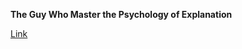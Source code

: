 **The Guy Who Master the Psychology of Explanation**

[Link](https://medium.com/@mentalgarden/feynman-technique-how-to-master-the-learning-process-5fa1371fb48b)
